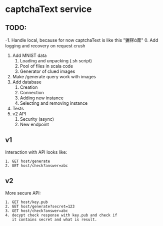 # captchaText service

## TODO:
-1. Handle local, because for now captchaText is like this "玁冧ἀ蓆"
0. Add logging and recovery on request crush
1. Add MNIST data 
    1. Loading and unpacking (.sh script)
    2. Pool of files in scala code
    3. Generator of clued images
2. Make /generate query work with images 
3. Add database
    1. Creation
    2. Connection
    3. Adding new instance
    4. Selecting and removing instance
4. Tests
5. v2 API
    1. Security (async)
    2. New endpoint 

## v1

Interaction with API looks like:
```
1. GET host/generate
2. GET host/check?answer=abc
```

## v2 

More secure API:
```
1. GET host/key.pub
2. GET host/generate?secret=123
3. GET host/check?answer=abc
4. decypt check response with key.pub and check if 
   it contains secret and what is result.
```